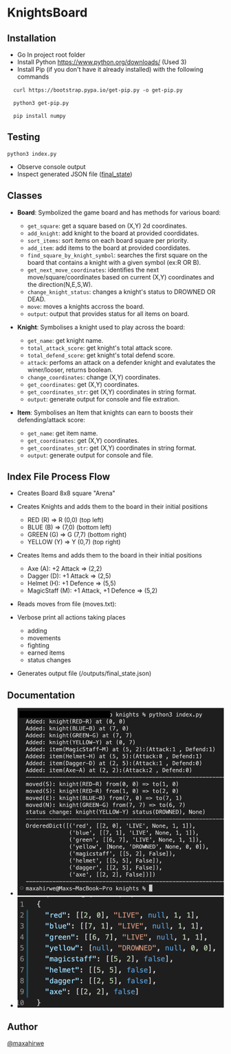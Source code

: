 # KnightsBoard

## Installation

-   Go In project root folder
-   Install Python https://www.python.org/downloads/ (Used 3)
-   Install Pip (if you don't have it already installed) with the following commands

```
  curl https://bootstrap.pypa.io/get-pip.py -o get-pip.py
```

```
  python3 get-pip.py
```

```
  pip install numpy
```

## Testing

```
python3 index.py
```

-   Observe console output
-   Inspect generated JSON file ([final_state](/outputs/final_state.json))

## Classes

-   **Board**: Symbolized the game board and has methods for various board:

    -   `get_square`: get a square based on (X,Y) 2d coordinates.
    -   `add_knight`: add knight to the board at provided coordidates.
    -   `sort_items`: sort items on each board square per priority.
    -   `add_item`: add items to the board at provided coordidates.
    -   `find_square_by_knight_symbol`: searches the first square on the board that contains a knight with a given symbol (ex:R OR B).
    -   `get_next_move_coordinates`: identifies the next move/square/coordinates based on current (X,Y) coordinates and the direction(N,E,S,W).
    -   `change_knight_status`: changes a knight's status to DROWNED OR DEAD.
    -   `move`: moves a knights accross the board.
    -   `output`: output that provides status for all items on board.

-   **Knight**: Symbolises a knight used to play across the board:

    -   `get_name`: get knight name.
    -   `total_attack_score`: get knight's total attack score.
    -   `total_defend_score`: get knight's total defend score.
    -   `attack`: perfoms an attack on a defender knight and evalutates the winer/looser, returns boolean.
    -   `change_coordinates`: change (X,Y) coordinates.
    -   `get_coordinates`: get (X,Y) coordinates.
    -   `get_coordinates_str`: get (X,Y) coordinates in string format.
    -   `output`: generate output for console and file extration.

-   **Item**: Symbolises an Item that knights can earn to boosts their defending/attack score:

    -   `get_name`: get item name.
    -   `get_coordinates`: get (X,Y) coordinates.
    -   `get_coordinates_str`: get (X,Y) coordinates in string format.
    -   `output`: generate output for console and file.

## Index File Process Flow

-   Creates Board 8x8 square "Arena"

-   Creates Knights and adds them to the board in their initial positions

    -   RED (R) => R (0,0) (top left)
    -   BLUE (B) => (7,0) (bottom left)
    -   GREEN (G) => G (7,7) (bottom right)
    -   YELLOW (Y) => Y (0,7) (top right)

-   Creates Items and adds them to the board in their initial positions

    -   Axe (A): +2 Attack => (2,2)
    -   Dagger (D): +1 Attack => (2,5)
    -   Helmet (H): +1 Defence => (5,5)
    -   MagicStaff (M): +1 Attack, +1 Defence => (5,2)

-   Reads moves from file (moves.txt):

-   Verbose print all actions taking places

    -   adding
    -   movements
    -   fighting
    -   earned items
    -   status changes

-   Generates output file (/outputs/final_state.json)

## Documentation

-   ![console snapshot](/documentation/consolesnapshot.png)
-   ![json output](/documentation/jsonoutput.png)

## Author

[@maxahirwe](https://max.rw)
